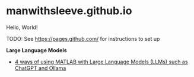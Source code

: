 # manwithsleeve.github.io

Hello, World!

TODO: See https://pages.github.com/ for instructions to set up

**Large Language Models**
* [4 ways of using MATLAB with Large Language Models (LLMs) such as ChatGPT and Ollama](https://blogs.mathworks.com/matlab/2024/10/02/4-ways-of-using-matlab-with-large-language-models-llms-such-as-chatgpt-and-ollama/)

  
